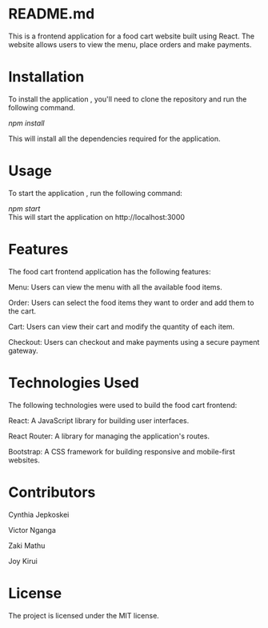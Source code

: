 # README.md
This is a frontend application for a food cart website built using React. The website allows users to view the menu, place orders and make payments.

# Installation
To install the application , you'll need to clone the repository and run the following command.

   *npm install*
   
   This will install all the dependencies required for the application.

# Usage
To start the application , run the following command:

   *npm start*   
   This will start the application on http://localhost:3000

# Features
The food cart frontend application has the following features:

  Menu: Users can view the menu with all the available food items.

  Order: Users can select the food items they want to order and add them to the cart.

  Cart: Users can view their cart and modify the quantity of each item.

  Checkout: Users can checkout and make payments using a secure payment gateway.

# Technologies Used
The following technologies were used to build the food cart frontend:

  React: A JavaScript library for building user interfaces.

  React Router: A library for managing the application's routes.

  Bootstrap: A CSS framework for building responsive and mobile-first websites.  
# Contributors
Cynthia Jepkoskei

Victor Nganga

Zaki Mathu

Joy Kirui

# License
The project is licensed under the MIT license.